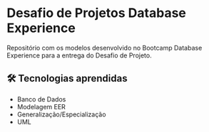 # Desafio de Projetos Database Experience
Repositório com os modelos desenvolvido no Bootcamp Database Experience para a entrega do Desafio de Projeto.

## 🛠️ Tecnologias aprendidas

- Banco de Dados
- Modelagem EER
- Generalização/Especialização
- UML
